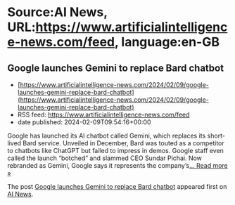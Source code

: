 # Source:AI News, URL:https://www.artificialintelligence-news.com/feed, language:en-GB

## Google launches Gemini to replace Bard chatbot
 - [https://www.artificialintelligence-news.com/2024/02/09/google-launches-gemini-replace-bard-chatbot](https://www.artificialintelligence-news.com/2024/02/09/google-launches-gemini-replace-bard-chatbot)
 - RSS feed: https://www.artificialintelligence-news.com/feed
 - date published: 2024-02-09T09:54:16+00:00

<p>Google has launched its AI chatbot called Gemini, which replaces its short-lived Bard service. Unveiled in December, Bard was touted as a competitor to chatbots like ChatGPT but failed to impress in demos. Google staff even called the launch “botched” and slammed CEO Sundar Pichai. Now rebranded as Gemini, Google says it represents the company&#8217;s<a class="excerpt-read-more" href="https://www.artificialintelligence-news.com/2024/02/09/google-launches-gemini-replace-bard-chatbot/" title="ReadGoogle launches Gemini to replace Bard chatbot">... Read more &#187;</a></p>
<p>The post <a href="https://www.artificialintelligence-news.com/2024/02/09/google-launches-gemini-replace-bard-chatbot/">Google launches Gemini to replace Bard chatbot</a> appeared first on <a href="https://www.artificialintelligence-news.com">AI News</a>.</p>

